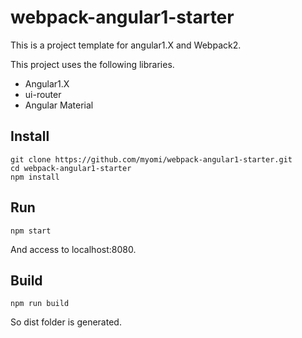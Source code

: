 # webpack-angular1-starter

This is a project template for angular1.X and Webpack2.

This project uses the following libraries.

- Angular1.X
- ui-router
- Angular Material

## Install

```
git clone https://github.com/myomi/webpack-angular1-starter.git
cd webpack-angular1-starter
npm install
```

## Run

```
npm start
```
And access to localhost:8080.

## Build

```
npm run build
```

So dist folder is generated.
